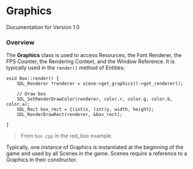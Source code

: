 # Graphics
Documentation for Version 1.0


### Overview
The **Graphics** class is used to access Resources, the Font Renderer, the FPS Counter, the Rendering Context, and the Window Reference. It is typically used in the `render()` method of Entities:
```
void Box::render() {
	SDL_Renderer *renderer = scene->get_graphics()->get_renderer();

	// Draw box
	SDL_SetRenderDrawColor(renderer, color.r, color.g, color.b, color.a);
	SDL_Rect box_rect = {(int)x, (int)y, width, height};
	SDL_RenderDrawRect(renderer, &box_rect);

}
```
> From `box.cpp` in the red_box example.

Typically, one instance of Graphics is instantiated at the beginning of the game and used by all Scenes in the game. Scenes require a reference to a Graphics in their constructor.

